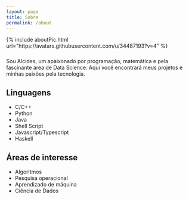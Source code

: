 ```yaml
---
layout: page
title: Sobre
permalink: /about
---
```


<div style="display: flex; justify-content: center; margin-bottom: 24px;">
{% include aboutPic.html url="https://avatars.githubusercontent.com/u/34487193?v=4" %}
</div>

Sou Alcides, um apaixonado por programação, matemática e pela fascinante área de Data Science. 
Aqui você encontrará meus projetos e minhas paixões pela tecnologia.    

## Linguagens
 
- C/C++
- Python
- Java
- Shell Script
- Javascript/Typescript
- Haskell

## Áreas de interesse
    
- Algoritmos
- Pesquisa operacional
- Aprendizado de máquina
- Ciência de Dados